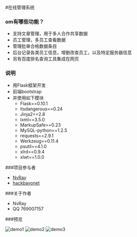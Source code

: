 
#在线管理系统


### om有哪些功能？

* 支持文章管理，用于多人合作共享数据
* 员工管理，多员工查看数据
* 管理批审合格数据条目
* 后台记录各类员工信息，增删改查员工，以及特定服务器信息
* 另有百度排名查询工具集成在网页


### 说明
* 用Flask框架开发
* 前端bootstrap
* 并使用如下模块
    * Flask==0.10.1
    * itsdangerous==0.24
    * Jinja2==2.8
    * lxml==3.5.0
    * MarkupSafe==0.23
    * MySQL-python==1.2.5
    * requests==2.9.1
    * Werkzeug==0.11.4
    * psutil==4.1.0
    * xlrd==0.9.4
    * xlwt==1.0.0


###项目参与者

* [NvRay](https://github.com/rui7157)
* [hackbayonet](https://github.com/hackbayonet) 


###关于作者
* NvRay 
* QQ 769007157 


###预览

![demo1](/cdms/static/images/demo1.png)
![demo2](/cdms/static/images/demo2.png)
![demo3](/cdms/static/images/demo3.jpg)





